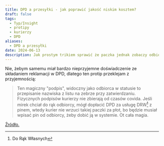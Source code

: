 ```yaml
---
title: DPD a przesyłki - jak poprawić jakość niskim kosztem?
draft: false
tags:
  - Typ/Insight
  - protipy
  - kurierzy
  - DPD
aliases:
  - DPD a przesyłki
date: 2024-06-13
description: Jak prostym trikiem sprawić że paczka jednak zobaczy odbiorcę?
---
```

 Nie, żebym samemu miał bardzo nieprzyjemne doświadczenie ze składaniem reklamacji w DPD, dlatego ten protip przeklejam z przyjemnością:
 
>Ten magiczny "podpis", widoczny jako odbiorca w statusie to przepisanie nazwiska z listu na zebrze przy zatwierdzaniu. Fizycznych podpisów kurierzy nie zbierają od czasów covida. Jeśli mirek chciał do rąk odbiorcy, mógł dopłacić DPD za usługę DRW[^1] z pinem, wtedy kurier nie wrzuci takiej paczki za płot, bo będzie musiał wpisać pin od odbiorcy, żeby dobić ją w systemie. Ot cała magia.

[Źródło.](https://wykop.pl/link/7465835/dpd-przerzuca-komputer-przez-plot-niszczy-go-i-bezczelnie-odrzuca-reklamacje/komentarz/124712141/na-dodatek-w-systemie-paczka-widnieje-jako-odebrana-i-podpisana-od-paru-lat-kurierzy-nie-wymagaja-podpisow-po-prostu-paczka-laduje-gdziekolwiek-pod-ty#124712705)

[^1]: Do Rąk Własnych
